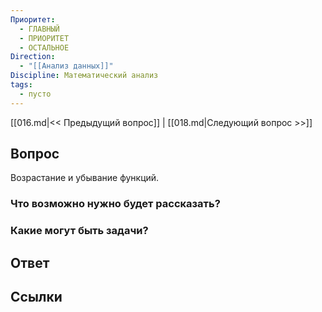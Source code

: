 ```yaml
---
Приоритет:
  - ГЛАВНЫЙ
  - ПРИОРИТЕТ
  - ОСТАЛЬНОЕ
Direction:
  - "[[Анализ данных]]" 
Discipline: Математический анализ 
tags:
  - пусто
---
```

[[016.md|<< Предыдущий вопрос]] | [[018.md|Следующий вопрос >>]]
## Вопрос

Возрастание и убывание функций.

### Что возможно нужно будет рассказать?

### Какие могут быть задачи?

## Ответ

## Ссылки
